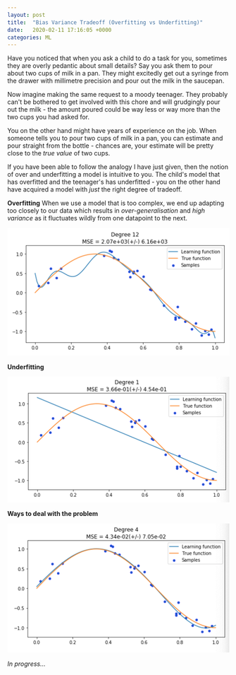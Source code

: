```yaml
---
layout: post
title:  "Bias Variance Tradeoff (Overfitting vs Underfitting)"
date:   2020-02-11 17:16:05 +0000
categories: ML
---
```


Have you noticed that when you ask a child to do a task for you, sometimes they are overly pedantic about small details? 
Say you ask them to pour about two cups of milk in a pan. They might excitedly get out a syringe from the drawer with millimetre precision and pour out the milk in the saucepan.

Now imagine making the same request to a moody teenager. They probably can't be bothered to get involved with this chore and will grudgingly pour out the milk - the amount poured could be way less or way more than the two cups you had asked for.

You on the other hand might  have years of experience on the job. When someone tells you to pour two cups of milk in a pan, you can estimate and pour straight from the bottle - chances are, your estimate will be pretty close to the _true value_ of two cups.

If you have been able to follow the analogy I have just given, then the notion of over and underfitting a model is intuitive to you. The child's model that has overfitted and the teenager's has underfitted - you on the other hand have acquired a model with _just_ the right degree of tradeoff.

**Overfitting**
When we use a model that is too complex, we end up adapting too closely to our data which results in _over-generalisation_ and _high variance_ as it fluctuates wildly from one datapoint to the next. 

![Linear model underfitting the data](/assets/AKOGHLREOP1TIOSM.png)

**Underfitting**

![Dodecic polynomial model overfitting the data](/assets/5OI3FKC2OU82R44V.png)

**Ways to deal with the problem**

![Quartic polynomial model fits the data quite well](/assets/LKPRO99PFXEBV4SO.png)

_In progress..._
